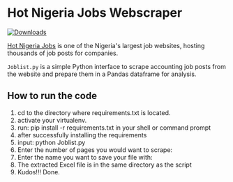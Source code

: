 # Hot Nigeria Jobs Webscraper

[![Downloads](https://pepy.tech/badge/Joblist)](http://www.hotnigerianjobs.com/)

<a href="http://www.hotnigerianjobs.com/" target="_blank">Hot Nigeria Jobs</a> is one of the Nigeria's largest job websites, hosting thousands of job posts for companies.

<code>Joblist.py</code> is a simple Python interface to scrape accounting job posts from the website and prepare them in a Pandas dataframe for analysis.

## How to run the code

1. cd to the directory where requirements.txt is located.
2. activate your virtualenv.
3. run: pip install -r requirements.txt in your shell or command prompt
4. after successfully installing the requirements
5. input:  python Joblist.py
6. Enter the number of pages you would want to scrape:
7. Enter the name you want to save your file with:
8. The extracted Excel file is in the same directory as the script
9. Kudos!!! Done.


